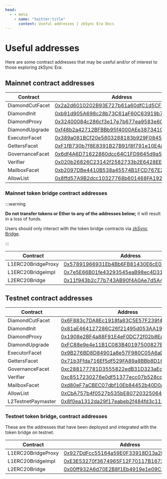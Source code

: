 ```yaml
---
head:
  - - meta
    - name: "twitter:title"
      content: Useful addresses | zkSync Era Docs
---
```


# Useful addresses

Here are some contract addresses that may be useful and/or of interest to those exploring zkSync Era:

## Mainnet contract addresses

| Contract        | Address                                                                                                                    |
| --------------- | -------------------------------------------------------------------------------------------------------------------------- |
| DiamondCutFacet | [0x2a2d6010202B93E727b61a60dfC1d5CF2707c1CE](https://etherscan.io/address/0x2a2d6010202B93E727b61a60dfC1d5CF2707c1CE#code) |
| DiamondInit     | [0xb91d905A698c28b73C61aF60C63919b754FCF4DE](https://etherscan.io/address/0xb91d905A698c28b73C61aF60C63919b754FCF4DE#code) |
| DiamondProxy    | [0x32400084c286cf3e17e7b677ea9583e60a000324](https://etherscan.io/address/0x32400084c286cf3e17e7b677ea9583e60a000324#code) |
| DiamondUpgrade  | [0xf48b2a42712BFBBb95f4000AEe3873410DC0546F](https://etherscan.io/address/0xf48b2a42712BFBBb95f4000AEe3873410DC0546F#code) |
| ExecutorFacet   | [0x389a081BCf20e5803288183b929F08458F1d863D](https://etherscan.io/address/0x389a081BCf20e5803288183b929F08458F1d863D#code) |
| GettersFacet    | [0xF1fB730b7f8E8391B27B91f8f791e10E4a53CEcc](https://etherscan.io/address/0xF1fB730b7f8E8391B27B91f8f791e10E4a53CEcc#code) |
| GovernanceFacet | [0x6df4A6D71622860dcc64C1FD9645d9a5BE96f088](https://etherscan.io/address/0x6df4A6D71622860dcc64C1FD9645d9a5BE96f088#code) |
| Verifier        | [0x020b26826C23142f2582733b2E6428EE31eAaB49](https://etherscan.io/address/0x020b26826C23142f2582733b2E6428EE31eAaB49#code) |
| MailboxFacet    | [0xb2097DBe4410B538a45574B1FCD767E2303c7867](https://etherscan.io/address/0xb2097DBe4410B538a45574B1FCD767E2303c7867#code) |
| AllowList       | [0x8ffd57A9B2dcc10327768b601468FA192adC5C86](https://etherscan.io/address/0x8ffd57A9B2dcc10327768b601468FA192adC5C86#code) |

### Mainnet token bridge contract addresses

:::warning

**Do not transfer tokens or Ether to any of the addresses below;** it will result in a loss of funds.

Users should only interact with the token bridge contracts via [zkSync Bridge](https://bridge.zksync.io/).

:::

| Contract           | Address                                                                                                                     |
| ------------------ | --------------------------------------------------------------------------------------------------------------------------- |
| L1ERC20BridgeProxy | [0x57891966931Eb4Bb6FB81430E6cE0A03AAbDe063](https://etherscan.io/address/0x57891966931Eb4Bb6FB81430E6cE0A03AAbDe063#code)  |
| L1ERC20BridgeImpl  | [0x7e5E66B01fe43293545eaB98ec4D31784A5Efa84](https://etherscan.io/address/0x7e5E66B01fe43293545eaB98ec4D31784A5Efa84#code)  |
| L2ERC20Bridge      | [0x11f943b2c77b743AB90f4A0Ae7d5A4e7FCA3E102](https://explorer.zksync.io/address/0x11f943b2c77b743AB90f4A0Ae7d5A4e7FCA3E102) |

## Testnet contract addresses

| Contract           | Address                                                                                                                                     |
| ------------------ | ------------------------------------------------------------------------------------------------------------------------------------------- |
| DiamondCutFacet    | [0x6F883c7DA8Ec1918fa83C5E57F239f47f03b135d](https://goerli.etherscan.io/address/0x6F883c7DA8Ec1918fa83C5E57F239f47f03b135d#code)           |
| DiamondInit        | [0x81aE464127286C26f21495d053AA19Eec708055F](https://goerli.etherscan.io/address/0x81aE464127286C26f21495d053AA19Eec708055F#code)           |
| DiamondProxy       | [0x1908e2BF4a88F91E4eF0DC72f02b8Ea36BEa2319](https://goerli.etherscan.io/address/0x1908e2BF4a88F91E4eF0DC72f02b8Ea36BEa2319#code)           |
| DiamondUpgrade     | [0xFC88e9e4e11B1C083B40197500827E1894d55a83](https://goerli.etherscan.io/address/0xFC88e9e4e11B1C083B40197500827E1894d55a83#code)           |
| ExecutorFacet      | [0x9B276BD8D84901a8e57F980C05A6aD7Fee5c241d](https://goerli.etherscan.io/address/0x9B276BD8D84901a8e57F980C05A6aD7Fee5c241d#code)           |
| GettersFacet       | [0x71b3Ffda716Ef5df529FA89a8BBb8D16676fD47f](https://goerli.etherscan.io/address/0x71b3Ffda716Ef5df529FA89a8BBb8D16676fD47f#code)           |
| GovernanceFacet    | [0xc288177781D3555822edB31D323aEcB6cFD849c7](https://goerli.etherscan.io/address/0xc288177781D3555822edB31D323aEcB6cFD849c7#code)           |
| Verifier           | [0xc8517230276e0df51377ecc07b528cd3ee083132](https://goerli.etherscan.io/address/0xc8517230276e0df51377ecc07b528cd3ee083132#code)           |
| MailboxFacet       | [0xd80eF7aCBEC07dbf10Eb84452b40D0a8882ADfB5](https://goerli.etherscan.io/address/0xd80eF7aCBEC07dbf10Eb84452b40D0a8882ADfB5#code)           |
| AllowList          | [0xCbA757b4f0527b535bE80720325064058FC4A306](https://goerli.etherscan.io/address/0xCbA757b4f0527b535bE80720325064058FC4A306#code)           |
| L2TestnetPaymaster | [0x8f0ea1312da29f17eabeb2f484fd3c112cccdd63](https://goerli.explorer.zksync.io/address/0x8f0ea1312da29f17eabeb2f484fd3c112cccdd63#contract) |

### Testnet token bridge, contract addresses

These are the addresses that have been deployed and integrated with the token bridge on testnet.

| Contract           | Address                                                                                                                            |
| ------------------ | ---------------------------------------------------------------------------------------------------------------------------------- |
| L1ERC20BridgeProxy | [0x927DdFcc55164a59E0F33918D13a2D559bC10ce7](https://goerli.etherscan.io/address/0x927DdFcc55164a59E0F33918D13a2D559bC10ce7#code)  |
| L1ERC20BridgeImpl  | [0xE3E53270f3674965F12F70117B16736232604e12](https://goerli.etherscan.io/address/0xE3E53270f3674965F12F70117B16736232604e12#code)  |
| L2ERC20Bridge      | [0x00ff932A6d70E2B8f1Eb4919e1e09C1923E7e57b](https://goerli.explorer.zksync.io/address/0x00ff932A6d70E2B8f1Eb4919e1e09C1923E7e57b) |
